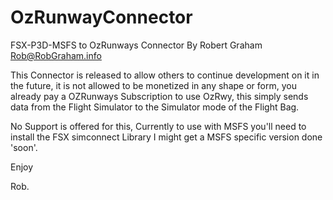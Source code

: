 # OzRunwayConnector
FSX-P3D-MSFS to OzRunways Connector
By Robert Graham
Rob@RobGraham.info

This Connector is released to allow others to continue development on it in the future, it is not allowed to be 
monetized in any shape or form, you already pay a OZRunways Subscription to use OzRwy, this simply sends data
from the Flight Simulator to the Simulator mode of the Flight Bag.

No Support is offered for this, Currently to use with MSFS you'll need to install the FSX simconnect Library
I might get a MSFS specific version done 'soon'.

Enjoy

Rob.